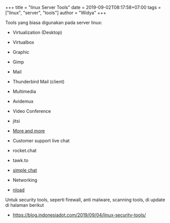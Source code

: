 +++
title = "linux Server Tools"
date = 2019-09-02T08:17:58+07:00
tags = ["linux", "server", "tools"]
author = "Widya"
+++

Tools yang biasa digunakan pada server linux:

* Virtualization (Desktop)
 * Virtualbox

* Graphic
 * Gimp

* Mail
 * Thunderbird Mail (client)

* Multimedia
 * Avidemux

* Video Conference
 * jitsi
 * [More and more](https://medevel.com/10-os-video-conferencing/)

* Customer support live chat
 * rocket.chat
 * tawk.to
 * [simple chat](https://github.com/juliancwirko/s-chat-app)

* Networking
 * [nload](https://www.linux.com/tutorials/monitoring-network-load-nload-part-2/)

Untuk security tools, seperti firewall, anti malware, scanning tools, di update di halaman berikut

* https://blog.indonesiadot.com/2019/09/04/linux-security-tools/
